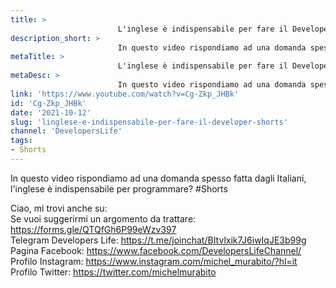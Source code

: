 ```yaml
---
title: > 
                        L'inglese è indispensabile per fare il Developer? #Shorts
description_short: > 
                        In questo video rispondiamo ad una domanda spesso fatta dagli Italiani, l'inglese è indispensabile per programmare? #Shorts ...
metaTitle: > 
                        L'inglese è indispensabile per fare il Developer? #Shorts
metaDesc: > 
                        In questo video rispondiamo ad una domanda spesso fatta dagli Italiani, l'inglese è indispensabile per programmare? #Shorts ...
link: 'https://www.youtube.com/watch?v=Cg-Zkp_JHBk'
id: 'Cg-Zkp_JHBk'
date: '2021-10-12'
slug: 'linglese-e-indispensabile-per-fare-il-developer-shorts'
channel: 'DevelopersLife'
tags: 
- Shorts
---
```

In questo video rispondiamo ad una domanda spesso fatta dagli Italiani, l'inglese è indispensabile per programmare? #Shorts  
  
Ciao, mi trovi anche su:  
Se vuoi suggerirmi un argomento da trattare: https://forms.gle/QTQfGh6P99eWzv397  
Telegram Developers Life: https://t.me/joinchat/BItvlxik7J6iwIqJE3b99g  
Pagina Facebook: https://www.facebook.com/DevelopersLifeChannel/  
Profilo Instagram: https://www.instagram.com/michel_murabito/?hl=it  
Profilo Twitter: https://twitter.com/michelmurabito​